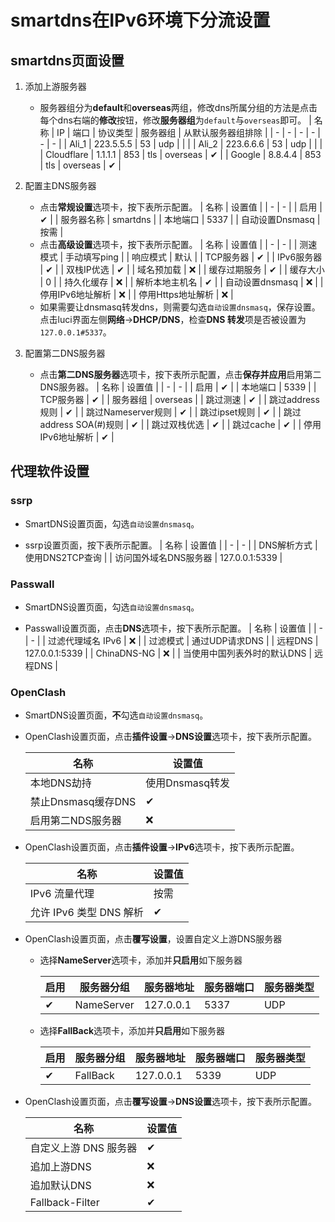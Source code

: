 # smartdns在IPv6环境下分流设置

## smartdns页面设置

1. 添加上游服务器
    + 服务器组分为**default**和**overseas**两组，修改dns所属分组的方法是点击每个dns右端的**修改**按钮，修改**服务器组**为```default```与```overseas```即可。
        | 名称 | IP | 端口 | 协议类型 | 服务器组 | 从默认服务器组排除 |
        | - | - | - | - | - | - |
        | Ali_1 | 223.5.5.5 | 53 | udp | | |
        | Ali_2 | 223.6.6.6 | 53 | udp | | |
        | Cloudflare | 1.1.1.1 | 853 | tls | overseas | ✔ |
        | Google | 8.8.4.4 | 853 | tls | overseas | ✔ |

2. 配置主DNS服务器
    + 点击**常规设置**选项卡，按下表所示配置。
        | 名称 | 设置值 |
        | - | - |
        | 启用 | ✔ |
        | 服务器名称 | smartdns |
        | 本地端口 | 5337 |
        | 自动设置Dnsmasq | 按需 |
    + 点击**高级设置**选项卡，按下表所示配置。
        | 名称 | 设置值 |
        | - | - |
        | 测速模式 | 手动填写ping |
        | 响应模式 | 默认 |
        | TCP服务器 | ✔ |
        | IPv6服务器 | ✔ |
        | 双栈IP优选 | ✔ |
        | 域名预加载 | ❌ |
        | 缓存过期服务 | ✔ |
        | 缓存大小 | 0 |
        | 持久化缓存 | ❌ |
        | 解析本地主机名 | ✔ |
        | 自动设置dnsmasq | ❌ |
        | 停用IPv6地址解析 | ❌ |
        | 停用Https地址解析 | ❌ |
    + 如果需要让dnsmasq转发dns，则需要勾选```自动设置dnsmasq```，保存设置。点击luci界面左侧**网络**->**DHCP/DNS**，检查**DNS 转发**项是否被设置为```127.0.0.1#5337```。

3. 配置第二DNS服务器
    + 点击**第二DNS服务器**选项卡，按下表所示配置，点击**保存并应用**启用第二DNS服务器。
        | 名称 | 设置值 |
        | - | - |
        | 启用 | ✔ |
        | 本地端口 | 5339 |
        | TCP服务器 | ✔ |
        | 服务器组 | overseas |
        | 跳过测速 | ✔ |
        | 跳过address规则 | ✔ |
        | 跳过Nameserver规则 | ✔ |
        | 跳过ipset规则 | ✔ |
        | 跳过address SOA(#)规则 | ✔ |
        | 跳过双栈优选 | ✔ |
        | 跳过cache | ✔ |
        | 停用IPv6地址解析 | ✔ |

## 代理软件设置

### ssrp

+ SmartDNS设置页面，勾选```自动设置dnsmasq```。

+ ssrp设置页面，按下表所示配置。
    | 名称 | 设置值 |
    | - | - |
    | DNS解析方式 | 使用DNS2TCP查询 |
    | 访问国外域名DNS服务器 | 127.0.0.1:5339 |

### Passwall

+ SmartDNS设置页面，勾选```自动设置dnsmasq```。

+ Passwall设置页面，点击**DNS**选项卡，按下表所示配置。
    | 名称 | 设置值 |
    | - | - |
    | 过滤代理域名 IPv6 | ❌ |
    | 过滤模式 | 通过UDP请求DNS |
    | 远程DNS | 127.0.0.1:5339 |
    | ChinaDNS-NG | ❌ |
    | 当使用中国列表外时的默认DNS | 远程DNS |

### OpenClash

+ SmartDNS设置页面，**不**勾选```自动设置dnsmasq```。

+ OpenClash设置页面，点击**插件设置**->**DNS设置**选项卡，按下表所示配置。

    | 名称 | 设置值 |
    | - | - |
    | 本地DNS劫持 | 使用Dnsmasq转发 |
    | 禁止Dnsmasq缓存DNS | ✔ |
    | 启用第二NDS服务器 | ❌ |

+ OpenClash设置页面，点击**插件设置**->**IPv6**选项卡，按下表所示配置。

    | 名称 | 设置值 |
    | - | - |
    | IPv6 流量代理 | 按需 |
    | 允许 IPv6 类型 DNS 解析 | ✔ |

+ OpenClash设置页面，点击**覆写设置**，设置自定义上游DNS服务器

  + 选择**NameServer**选项卡，添加并**只启用**如下服务器

    | 启用 | 服务器分组 | 服务器地址 | 服务器端口 | 服务器类型 |
    | - | - | - | - | - |
    | ✔ | NameServer | 127.0.0.1 | 5337 | UDP |

  + 选择**FallBack**选项卡，添加并**只启用**如下服务器

    | 启用 | 服务器分组 | 服务器地址 | 服务器端口 | 服务器类型 |
    | - | - | - | - | - |
    | ✔ | FallBack | 127.0.0.1 | 5339 | UDP |

+ OpenClash设置页面，点击**覆写设置**->**DNS设置**选项卡，按下表所示配置。

    | 名称 | 设置值 |
    | - | - |
    | 自定义上游 DNS 服务器 | ✔ |
    | 追加上游DNS | ❌ |
    | 追加默认DNS | ❌ |
    | Fallback-Filter | ✔ |
